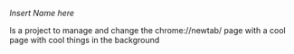 *Insert Name here*

Is a project to manage and change the chrome://newtab/ page with a cool page with cool things in the background